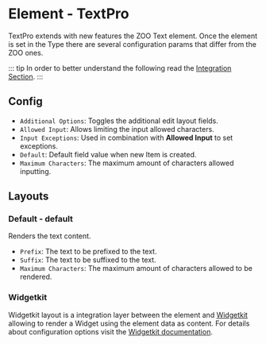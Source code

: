 # Element - TextPro

TextPro extends with new features the ZOO Text element. Once the element is set in the Type there are several configuration params that differ from the ZOO ones.

::: tip
In order to better understand the following read the [Integration Section](./integration.html).
:::

## Config

- `Additional Options`: Toggles the additional edit layout fields.
- `Allowed Input`: Allows limiting the input allowed characters.
- `Input Exceptions`: Used in combination with **Allowed Input** to set exceptions.
- `Default`: Default field value when new Item is created.
- `Maximum Characters`: The maximum amount of characters allowed inputting.

## Layouts

### Default - default

Renders the text content.

- `Prefix`: The text to be prefixed to the text.
- `Suffix`: The text to be suffixed to the text.
- `Maximum Characters`: The maximum amount of characters allowed to be rendered.

### Widgetkit

Widgetkit layout is a integration layer between the element and [Widgetkit](http://yootheme.com/widgetkit) allowing to render a Widget using the element data as content. For details about configuration options visit the [Widgetkit documentation](https://yootheme.com/support/widgetkit/).

